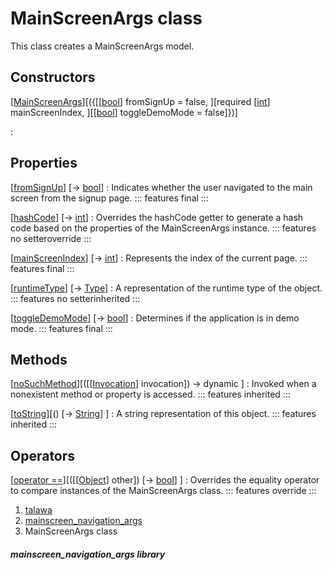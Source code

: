 
<div>

# MainScreenArgs class

</div>


This class creates a MainScreenArgs model.



## Constructors

[[MainScreenArgs](../models_mainscreen_navigation_args/MainScreenArgs/MainScreenArgs.md)][({[[[bool](https://api.flutter.dev/flutter/dart-core/bool-class.md)] fromSignUp = false, ][required [[int](https://api.flutter.dev/flutter/dart-core/int-class.html)] mainScreenIndex, ][[[bool](https://api.flutter.dev/flutter/dart-core/bool-class.html)] toggleDemoMode = false]})]

:   



## Properties

[[fromSignUp](../models_mainscreen_navigation_args/MainScreenArgs/fromSignUp.md)] [→ [bool](https://api.flutter.dev/flutter/dart-core/bool-class.html)]
:   Indicates whether the user navigated to the main screen from the
    signup page.
    ::: features
    final
    :::

[[hashCode](../models_mainscreen_navigation_args/MainScreenArgs/hashCode.md)] [→ [int](https://api.flutter.dev/flutter/dart-core/int-class.html)]
:   Overrides the hashCode getter to generate a hash code based on the
    properties of the MainScreenArgs instance.
    ::: features
    no setteroverride
    :::

[[mainScreenIndex](../models_mainscreen_navigation_args/MainScreenArgs/mainScreenIndex.md)] [→ [int](https://api.flutter.dev/flutter/dart-core/int-class.html)]
:   Represents the index of the current page.
    ::: features
    final
    :::

[[runtimeType](https://api.flutter.dev/flutter/dart-core/Object/runtimeType.html)] [→ [Type](https://api.flutter.dev/flutter/dart-core/Type-class.html)]
:   A representation of the runtime type of the object.
    ::: features
    no setterinherited
    :::

[[toggleDemoMode](../models_mainscreen_navigation_args/MainScreenArgs/toggleDemoMode.md)] [→ [bool](https://api.flutter.dev/flutter/dart-core/bool-class.html)]
:   Determines if the application is in demo mode.
    ::: features
    final
    :::



## Methods

[[noSuchMethod](https://api.flutter.dev/flutter/dart-core/Object/noSuchMethod.html)][([[[Invocation](https://api.flutter.dev/flutter/dart-core/Invocation-class.md)] invocation]) → dynamic ]
:   Invoked when a nonexistent method or property is accessed.
    ::: features
    inherited
    :::

[[toString](https://api.flutter.dev/flutter/dart-core/Object/toString.html)][() [→ [String](https://api.flutter.dev/flutter/dart-core/String-class.html)] ]
:   A string representation of this object.
    ::: features
    inherited
    :::



## Operators

[[operator ==](../models_mainscreen_navigation_args/MainScreenArgs/operator_equals.md)][([[[Object](https://api.flutter.dev/flutter/dart-core/Object-class.md)] other]) [→ [bool](https://api.flutter.dev/flutter/dart-core/bool-class.html)] ]
:   Overrides the equality operator to compare instances of the
    MainScreenArgs class.
    ::: features
    override
    :::







1.  [talawa](../index.md)
2.  [mainscreen_navigation_args](../models_mainscreen_navigation_args/)
3.  MainScreenArgs class

##### mainscreen_navigation_args library







